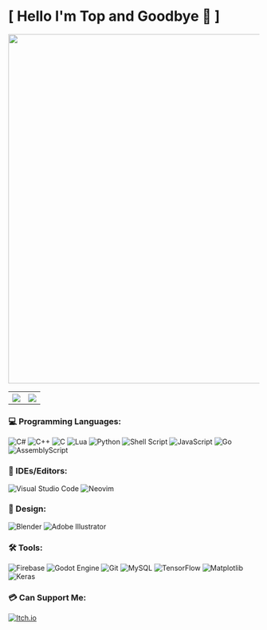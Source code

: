   # [ Hello I'm Top and Goodbye 👋 ]

  <div align="center">
    <img width=700px src="https://streak-stats.demolab.com?user=Top-Slayer&theme=tokyonight-duo&hide_border=true&date_format=j%20M%5B%20Y%5D&mode=weekly&exclude_days=Sun%2CMon%2CTue%2CWed%2CThu%2CFri%2CSat"/>
    <br>
    <table align="center">
      <tr>
        <th>
          <img src="https://github-readme-stats.vercel.app/api/top-langs/?username=Top-Slayer&langs_count=20&layout=compact&theme=tokyonight&hide_border=true&bg_color=00000000"/>
        </th>
        <th>
          <img src="https://github-readme-stats.vercel.app/api/wakatime?username=TopSlayer&theme=radical&hide_border=true&bg_color=00000000&layout=compact"/>
        </th>
      </tr>
    </table>
  </div>
  
  ### **💻 Programming Languages:**
  
  ![C#](https://img.shields.io/badge/c%23-%23A32CC4.svg?style=for-the-badge&logo=csharp&logoColor=white)
  ![C++](https://img.shields.io/badge/c++-%2300599C.svg?style=for-the-badge&logo=c%2B%2B&logoColor=white)
  ![C](https://img.shields.io/badge/c-%2300599C.svg?style=for-the-badge&logo=c&logoColor=white)
  ![Lua](https://img.shields.io/badge/lua-%232C2D72.svg?style=for-the-badge&logo=lua&logoColor=white)
  ![Python](https://img.shields.io/badge/python-3670A0?style=for-the-badge&logo=python&logoColor=ffdd54)
  ![Shell Script](https://img.shields.io/badge/shell_script-%23121011.svg?style=for-the-badge&logo=gnu-bash&logoColor=white)
  ![JavaScript](https://img.shields.io/badge/javascript-%23323330.svg?style=for-the-badge&logo=javascript&logoColor=%23F7DF1E)
  ![Go](https://img.shields.io/badge/go-%2300ADD8.svg?style=for-the-badge&logo=go&logoColor=white)
  ![AssemblyScript](https://img.shields.io/badge/assembly%20script-%23000000.svg?style=for-the-badge&logo=assemblyscript&logoColor=white)

  ### **📄 IDEs/Editors:**
  
  ![Visual Studio Code](https://img.shields.io/badge/Visual%20Studio%20Code-0078d7.svg?style=for-the-badge&logo=visual-studio-code&logoColor=white)
  ![Neovim](https://img.shields.io/badge/NeoVim-%2357A143.svg?&style=for-the-badge&logo=neovim&logoColor=white)

  ### **🎨 Design:**

  ![Blender](https://img.shields.io/badge/blender-%23F5792A.svg?style=for-the-badge&logo=blender&logoColor=white)
  ![Adobe Illustrator](https://img.shields.io/badge/adobe%20illustrator-%23FF9A00.svg?style=for-the-badge&logo=adobe%20illustrator&logoColor=white)
  
  ### **🛠️ Tools:**

  ![Firebase](https://img.shields.io/badge/firebase-%23039BE5.svg?style=for-the-badge&logo=firebase)
  ![Godot Engine](https://img.shields.io/badge/GODOT-%23FFFFFF.svg?style=for-the-badge&logo=godot-engine)
  ![Git](https://img.shields.io/badge/git-%23F05033.svg?style=for-the-badge&logo=git&logoColor=white)
  ![MySQL](https://img.shields.io/badge/mysql-%23436B95.svg?style=for-the-badge&logo=mysql&logoColor=white)
  ![TensorFlow](https://img.shields.io/badge/TensorFlow-%23FF6F00.svg?style=for-the-badge&logo=TensorFlow&logoColor=white)
  ![Matplotlib](https://img.shields.io/badge/Matplotlib-%23ffffff.svg?style=for-the-badge&logo=Matplotlib&logoColor=black)
  ![Keras](https://img.shields.io/badge/Keras-%23D00000.svg?style=for-the-badge&logo=Keras&logoColor=white)

  ### **💳 Can Support Me:**
  
  [![Itch.io](https://img.shields.io/badge/Itch-%23FF0B34.svg?style=for-the-badge&logo=Itch.io&logoColor=white)](https://top-slayer.itch.io/)
  
